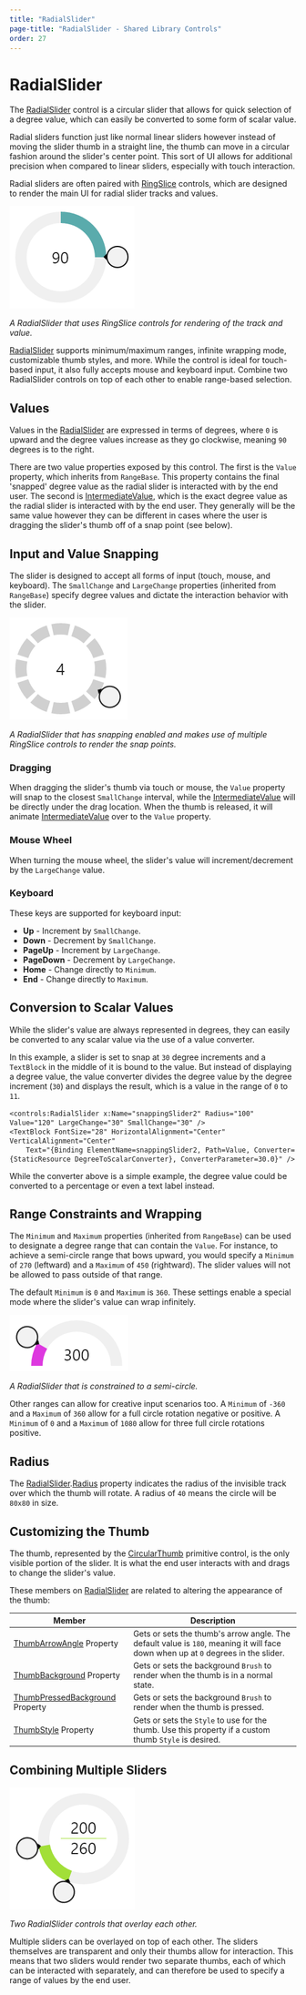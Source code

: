 ```yaml
---
title: "RadialSlider"
page-title: "RadialSlider - Shared Library Controls"
order: 27
---
```

# RadialSlider

The [RadialSlider](xref:ActiproSoftware.Windows.Controls.RadialSlider) control is a circular slider that allows for quick selection of a degree value, which can easily be converted to some form of scalar value.

Radial sliders function just like normal linear sliders however instead of moving the slider thumb in a straight line, the thumb can move in a circular fashion around the slider's center point.  This sort of UI allows for additional precision when compared to linear sliders, especially with touch interaction.

Radial sliders are often paired with [RingSlice](ringslice.md) controls, which are designed to render the main UI for radial slider tracks and values.

![Screenshot](../images/radialslider-intro.png)

*A RadialSlider that uses RingSlice controls for rendering of the track and value.*

[RadialSlider](xref:ActiproSoftware.Windows.Controls.RadialSlider) supports minimum/maximum ranges, infinite wrapping mode, customizable thumb styles, and more.  While the control is ideal for touch-based input, it also fully accepts mouse and keyboard input.  Combine two RadialSlider controls on top of each other to enable range-based selection.

## Values

Values in the [RadialSlider](xref:ActiproSoftware.Windows.Controls.RadialSlider) are expressed in terms of degrees, where `0` is upward and the degree values increase as they go clockwise, meaning `90` degrees is to the right.

There are two value properties exposed by this control.  The first is the `Value` property, which inherits from `RangeBase`.  This property contains the final 'snapped' degree value as the radial slider is interacted with by the end user.  The second is [IntermediateValue](xref:ActiproSoftware.Windows.Controls.RadialSlider.IntermediateValue), which is the exact degree value as the radial slider is interacted with by the end user.  They generally will be the same value however they can be different in cases where the user is dragging the slider's thumb off of a snap point (see below).

## Input and Value Snapping

The slider is designed to accept all forms of input (touch, mouse, and keyboard).  The `SmallChange` and `LargeChange` properties (inherited from `RangeBase`) specify degree values and dictate the interaction behavior with the slider.

![Screenshot](../images/radialslider-snapping.png)

*A RadialSlider that has snapping enabled and makes use of multiple RingSlice controls to render the snap points.*

### Dragging

When dragging the slider's thumb via touch or mouse, the `Value` property will snap to the closest `SmallChange` interval, while the [IntermediateValue](xref:ActiproSoftware.Windows.Controls.RadialSlider.IntermediateValue) will be directly under the drag location.  When the thumb is released, it will animate [IntermediateValue](xref:ActiproSoftware.Windows.Controls.RadialSlider.IntermediateValue) over to the `Value` property.

### Mouse Wheel

When turning the mouse wheel, the slider's value will increment/decrement by the `LargeChange` value.

### Keyboard

These keys are supported for keyboard input:

- **Up** - Increment by `SmallChange`.
- **Down** - Decrement by `SmallChange`.
- **PageUp** - Increment by `LargeChange`.
- **PageDown** - Decrement by `LargeChange`.
- **Home** - Change directly to `Minimum`.
- **End** - Change directly to `Maximum`.

## Conversion to Scalar Values

While the slider's value are always represented in degrees, they can easily be converted to any scalar value via the use of a value converter.

In this example, a slider is set to snap at `30` degree increments and a `TextBlock` in the middle of it is bound to the value.  But instead of displaying a degree value, the value converter divides the degree value by the degree increment (`30`) and displays the result, which is a value in the range of `0` to `11`.

```xaml
<controls:RadialSlider x:Name="snappingSlider2" Radius="100" Value="120" LargeChange="30" SmallChange="30" />
<TextBlock FontSize="28" HorizontalAlignment="Center" VerticalAlignment="Center" 
	Text="{Binding ElementName=snappingSlider2, Path=Value, Converter={StaticResource DegreeToScalarConverter}, ConverterParameter=30.0}" />
```

While the converter above is a simple example, the degree value could be converted to a percentage or even a text label instead.

## Range Constraints and Wrapping

The `Minimum` and `Maximum` properties (inherited from `RangeBase`) can be used to designate a degree range that can contain the `Value`.  For instance, to achieve a semi-circle range that bows upward, you would specify a `Minimum` of `270` (leftward) and a `Maximum` of `450` (rightward).  The slider values will not be allowed to pass outside of that range.

The default `Minimum` is `0` and `Maximum` is `360`.  These settings enable a special mode where the slider's value can wrap infinitely.

![Screenshot](../images/radialslider-semi-circle.png)

*A RadialSlider that is constrained to a semi-circle.*

Other ranges can allow for creative input scenarios too.  A `Minimum` of `-360` and a `Maximum` of `360` allow for a full circle rotation negative or positive.  A `Minimum` of `0` and a `Maximum` of `1080` allow for three full circle rotations positive.

## Radius

The [RadialSlider](xref:ActiproSoftware.Windows.Controls.RadialSlider).[Radius](xref:ActiproSoftware.Windows.Controls.RadialSlider.Radius) property indicates the radius of the invisible track over which the thumb will rotate.  A radius of `40` means the circle will be `80x80` in size.

## Customizing the Thumb

The thumb, represented by the [CircularThumb](xref:ActiproSoftware.Windows.Controls.Primitives.CircularThumb) primitive control, is the only visible portion of the slider.  It is what the end user interacts with and drags to change the slider's value.

These members on [RadialSlider](xref:ActiproSoftware.Windows.Controls.RadialSlider) are related to altering the appearance of the thumb:

| Member | Description |
|-----|-----|
| [ThumbArrowAngle](xref:ActiproSoftware.Windows.Controls.RadialSlider.ThumbArrowAngle) Property | Gets or sets the thumb's arrow angle.  The default value is `180`, meaning it will face down when up at `0` degrees in the slider. |
| [ThumbBackground](xref:ActiproSoftware.Windows.Controls.RadialSlider.ThumbBackground) Property | Gets or sets the background `Brush` to render when the thumb is in a normal state. |
| [ThumbPressedBackground](xref:ActiproSoftware.Windows.Controls.RadialSlider.ThumbPressedBackground) Property | Gets or sets the background `Brush` to render when the thumb is pressed. |
| [ThumbStyle](xref:ActiproSoftware.Windows.Controls.RadialSlider.ThumbStyle) Property | Gets or sets the `Style` to use for the thumb.  Use this property if a custom thumb `Style` is desired. |

## Combining Multiple Sliders

![Screenshot](../images/radialslider-multiple-sliders.png)

*Two RadialSlider controls that overlay each other.*

Multiple sliders can be overlayed on top of each other.  The sliders themselves are transparent and only their thumbs allow for interaction.  This means that two sliders would render two separate thumbs, each of which can be interacted with separately, and can therefore be used to specify a range of values by the end user.

